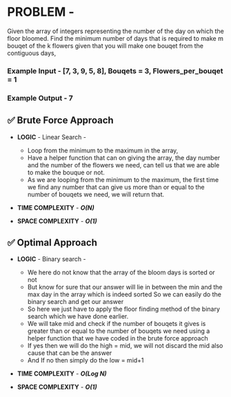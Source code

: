 # PROBLEM - 
Given the array of integers representing the number of the day on which the floor bloomed.
Find the minimum number of days that is required to make m bouqet of the k flowers 
given that you will make one bouqet from the contiguous days,

### Example Input - [7, 3, 9, 5, 8], Bouqets = 3, Flowers_per_bouqet = 1
### Example Output - 7

## ✅ Brute Force Approach
- **LOGIC** - Linear Search - 
    - Loop from the minimum to the maximum in the array,
    - Have a helper function that can on giving the array, the day number and the number of the flowers we need, can tell us that we are able to make the bouque or not.
    - As we are looping from the minimum to the maximum, the first time we find any number that can give us more than or equal to the number of bouqets we need, we will return that. 

- **TIME COMPLEXITY** - ***O(N)***
- **SPACE COMPLEXITY** - ***O(1)***

## ✅ Optimal Approach

- **LOGIC** - Binary search - 
    - We here do not know that the array of the bloom days is sorted or not
    - But know for sure that our answer will lie in between the min and the max day in the array which is indeed sorted
    So we can easily do the binary search and get our answer
    - So here we just have to apply the floor finding method of the binary search which we have done earlier.
    - We will take mid and check if the number of bouqets it gives is greater than or equal to the number of bouqets we need using a helper function that we have coded in the brute force approach
    - If yes then we will do the high = mid, we will not discard the mid also cause that can be the answer
    - And If no then simply do the low = mid+1

- **TIME COMPLEXITY** - ***O(Log N)***
- **SPACE COMPLEXITY** - ***O(1)***